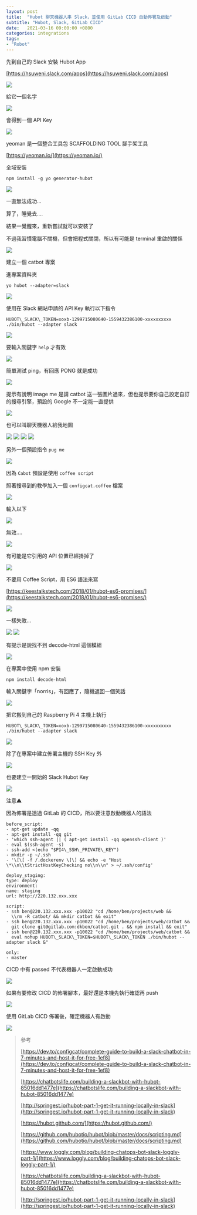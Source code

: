```yaml
---
layout: post
title:  "Hubot 聊天機器人串 Slack，並使用 GitLab CICD 自動佈署及啟動"
subtitle: "Hubot, Slack, GitLab CICD"
date:   2021-03-16 09:00:00 +0800
categories: integrations
tags:
- "Robot"
---
```


先到自己的 Slack 安裝 Hubot App

[https://hsuweni.slack.com/apps](https://hsuweni.slack.com/apps)

![](/images/medium/1__9bHpKKti56H9osZAo7bKig.png)

給它一個名字

![](/images/medium/1__cR8UkhG0__vhxUKO7Qpy0EA.png)

會得到一個 API Key

![](/images/medium/1__oaYW3oKw97__n1jYcNRoZXw.png)

yeoman 是一個整合工具包 SCAFFOLDING TOOL 腳手架工具

[https://yeoman.io/](https://yeoman.io/)

全域安裝

`npm install -g yo generator-hubot`

![](/images/medium/1__7qPYpHr20smVxs7LRKV5Hg.png)

一直無法成功…

算了，睡覺去….

結果一覺醒來，重新嘗試就可以安裝了

不過我習慣電腦不關機，但會把程式關閉，所以有可能是 terminal 重啟的關係

![](/images/medium/1__ix9jgYF4WNB__2CT8TjpSyw.png)

建立一個 catbot 專案

進專案資料夾

`yo hubot --adapter=slack`

![](/images/medium/1__PhN6ANbQhfQRBnH6yhnAJw.png)

使用在 Slack 網站申請的 API Key 執行以下指令

`HUBOT\_SLACK\_TOKEN=xoxb-1299715080640-1559432386100-xxxxxxxxxx ./bin/hubot --adapter slack`

![](/images/medium/1__7vEUvoo9C9dxZ__vcpxFXDQ.png)

要輸入關鍵字 `help` 才有效

![](/images/medium/1__pt__abw7JWPgLtYFwcw__bWQ.png)

簡單測試 ping，有回應 PONG 就是成功

![](/images/medium/1__CQvZpTGuGEt1GX2ZRjlmlw.png)

提示有說明 image me 是請 catbot 送一張圖片過來，但也提示要你自己設定自訂的搜尋引擎，預設的 Google 不一定能一直提供

![](/images/medium/1__VfbzeUYzYsVOBPpDFoQsIg.png)

也可以叫聊天機器人給我地圖

![](/images/medium/1__joJTW8YcDX0OJlmtNjQmrg.png)
![](/images/medium/1__8gctdPHOoWzHT1y8CCNTkw.png)
![](/images/medium/1__ZQLxBpP5A4DJdywYcAT0JQ.png)
![](/images/medium/1__v8jiQXVfhPu0NNsS5J3flA.png)

另外一個預設指令 `pug me`

![](/images/medium/1__QPNLaTW5928hHl6KBd__Ruw.png)

因為 `Cabot` 預設是使用 `coffee script`

照著搜尋到的教學加入一個 `configcat.coffee` 檔案

![](/images/medium/1__QrFA4MuZfQJei5Tsinx7uA.png)

輸入以下

![](/images/medium/1__TxFDoCgdjt7wlq3n71oEUw.png)

無效….

![](/images/medium/1__bXGUMEj517xE6__1Q8JvQVg.png)

有可能是它引用的 API 位置已經掛掉了

![](/images/medium/1__OO9t5CuM__Sd3jX38p32cjg.png)

不要用 Coffee Script，用 ES6 語法來寫

[https://keestalkstech.com/2018/01/hubot-es6-promises/](https://keestalkstech.com/2018/01/hubot-es6-promises/)

![](/images/medium/1__iPk8KLDf__MQM3gArSO6QNw.png)

一樣失敗…

![](/images/medium/1__E60P95kyD4Z8xKLh4LxPJw.png)
![](/images/medium/1__Pk4mVQEIcE0zxIbhz5si1w.png)

有提示是說找不到 decode-html 這個模組

![](/images/medium/1__SPQ3kNTSaRcZp50uaAS1VQ.png)

在專案中使用 npm 安裝

`npm install decode-html`

輸入關鍵字「norris」，有回應了，隨機返回一個笑話

![](/images/medium/1__glVFFTHVYJ8THACruqnz0A.png)

把它搬到自己的 Raspberry Pi 4 主機上執行

`HUBOT\_SLACK\_TOKEN=xoxb-1299715080640-1559432386100-xxxxxxxxxx ./bin/hubot --adapter slack`

![](/images/medium/1__1S5VpmcilcH1n1Olse77Zg.png)

除了在專案中建立佈署主機的 SSH Key 外

![](/images/medium/1__RfR1yZVP01fUoWFyW6rpag.png)

也要建立一開始的 Slack Hubot Key

![](/images/medium/1__VuvcMbF2NG3dfMHfJIMofA.png)

注意⚠️

因為佈署是透過 GitLab 的 CICD，所以要注意啟動機器人的語法

```shell
before_script:
- apt-get update -qq
- apt-get install -qq git
- 'which ssh-agent || ( apt-get install -qq openssh-client )'
- eval $(ssh-agent -s)
- ssh-add <(echo "$PI4\_SSH\_PRIVATE\_KEY")
- mkdir -p ~/.ssh
- '\[\[ -f /.dockerenv \]\] && echo -e "Host \*\\n\\tStrictHostKeyChecking no\\n\\n" > ~/.ssh/config'

deploy_staging:
type: deploy
environment:
name: staging
url: http://220.132.xxx.xxx

script:
- ssh ben@220.132.xxx.xxx -p10022 "cd /home/ben/projects/web && 
  \\rm -R catbot/ && mkdir catbot && exit"
- ssh ben@220.132.xxx.xxx -p10022 "cd /home/ben/projects/web/catbot && 
  git clone git@gitlab.com:dkben/catbot.git . && npm install && exit"
- ssh ben@220.132.xxx.xxx -p10022 "cd /home/ben/projects/web/catbot && 
  eval nohup HUBOT\_SLACK\_TOKEN=$HUBOT\_SLACK\_TOKEN ./bin/hubot --adapter slack &"

only:
- master
```

CICD 中有 passed 不代表機器人一定啟動成功

![](/images/medium/1__K__sN__LuupWrPbu6ayGYTgQ.png)

如果有要修改 CICD 的佈署腳本，最好還是本機先執行確認再 push

![](/images/medium/1__kCelmG39kJk1aqYBv__sMag.png)

使用 GitLab CICD 佈署後，確定機器人有啟動

![](/images/medium/1__kY53nIB1__YZNrQwnhBKN__g.png)

> 參考
> 
>[https://dev.to/configcat/complete-guide-to-build-a-slack-chatbot-in-7-minutes-and-host-it-for-free-1ef8](https://dev.to/configcat/complete-guide-to-build-a-slack-chatbot-in-7-minutes-and-host-it-for-free-1ef8)
> 
>[https://chatbotslife.com/building-a-slackbot-with-hubot-85016dd1477e](https://chatbotslife.com/building-a-slackbot-with-hubot-85016dd1477e)
> 
>[http://springest.io/hubot-part-1-get-it-running-locally-in-slack](http://springest.io/hubot-part-1-get-it-running-locally-in-slack)
> 
>[https://hubot.github.com/](https://hubot.github.com/)
> 
>[https://github.com/hubotio/hubot/blob/master/docs/scripting.md](https://github.com/hubotio/hubot/blob/master/docs/scripting.md)
> 
>[https://www.loggly.com/blog/building-chatops-bot-slack-loggly-part-1/](https://www.loggly.com/blog/building-chatops-bot-slack-loggly-part-1/)
> 
>[https://chatbotslife.com/building-a-slackbot-with-hubot-85016dd1477e](https://chatbotslife.com/building-a-slackbot-with-hubot-85016dd1477e)
> 
>[http://springest.io/hubot-part-1-get-it-running-locally-in-slack](http://springest.io/hubot-part-1-get-it-running-locally-in-slack)